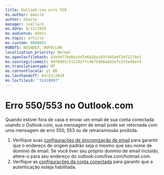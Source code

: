 ```yaml
---
title: Outlook.com erro 550
ms.author: daeite
author: daeite
manager: joallard
ms.date: 4/15/2019
ms.audience: Admin
ms.topic: article
ms.custom: 8000081
ROBOTS: NOINDEX, NOFOLLOW
localization_priority: Normal
ms.openlocfilehash: d3e94779ebbc6d7e6b1ba1d3f445e6f34f2274e1
ms.sourcegitcommit: 9d78905c512192ffc4675468abd2efc5f2e4baf4
ms.translationtype: MT
ms.contentlocale: pt-BR
ms.lasthandoff: 04/23/2019
ms.locfileid: "32418997"
---
```

# <a name="error-550553-in-outlookcom"></a>Erro 550/553 no Outlook.com

Quando estiver fora de casa e enviar um email de sua conta conectada usando o Outlook.com, sua mensagem de email pode ser retornada com uma mensagem de erro 550, 553 ou de retransmissão proibida.
1. Verifique suas [configurações de sincronização de email](https://go.microsoft.com/fwlink/?linkid=2031283) para garantir que o endereço de origem padrão seja o mesmo que seu nome de domínio de email. Se você tiver seu próprio domínio de email incluído, altere-o para seu endereço do outlook.com/live.com/hotmail.com.
2. Verifique as [configurações da conta conectada](https://go.microsoft.com/fwlink/?linkid=875264&clcid=0x409) para garantir que a autenticação esteja habilitada.